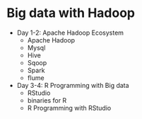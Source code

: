 # Big data with Hadoop

* Day 1-2: Apache Hadoop Ecosystem
    * Apache Hadoop
    * Mysql
    * Hive
    * Sqoop
    * Spark
    * flume
* Day 3-4: R Programming with Big data
    * RStudio
    * binaries for R
    * R Programming with RStudio